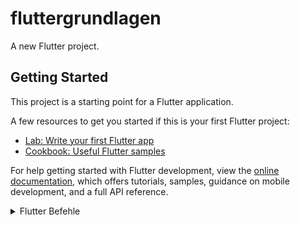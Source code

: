 # fluttergrundlagen

A new Flutter project.

## Getting Started

This project is a starting point for a Flutter application.

A few resources to get you started if this is your first Flutter project:

- [Lab: Write your first Flutter app](https://docs.flutter.dev/get-started/codelab)
- [Cookbook: Useful Flutter samples](https://docs.flutter.dev/cookbook)

For help getting started with Flutter development, view the
[online documentation](https://docs.flutter.dev/), which offers tutorials,
samples, guidance on mobile development, and a full API reference.

<details>
<summary> Flutter Befehle </summary>
<br>
Flutter Commands - Cheat Sheet
Flutter Cheat Sheet
Hier sind die wichtigsten Flutter Commands gelistet mit einer kurzen Beschreibung dazu.
Flutter Commands kannst du entweder im Terminal von deinem Rechner ausführen oder im Terminal in VS-Code.
Sollen die Commands was mit deinem Projekt machen so hilft es im Projekt Ordner zu stehen.

<br>

### Flutter Help:

`$ flutter -h`

Zeigt dir alle commands mit Beschreibung nochmal im Terminal an.

<br>

### Flutter Version:

`$ flutter --version`

Zeigt dir deine Installierte Flutter version an.

<br>

### Flutter Channel:

`$ flutter channel`

Zeigt dir in welchen Channel (Branch) du dich befindest - Standart ist channel stable. Wenn du neue features ausprobieren willst kannst du auch in den Beta channel wechseln.

<br>

### Flutter Doctor:

`$ flutter doctor`

Gibt dir die Information aus, wie es um deine Entwicklungsumgebung steht.

<br>

### Flutter Upgrade:

`$ flutter upgrade`

Damit updatest du auf die neuste Flutter version.

<br>

### Flutter Downgrade:

`$ flutter downgrade <version>` (example: `$ flutter downgrade v2.3.2`)

Damit kannst du auf eine bestimmte Version downgraden.

<br>

### Neues Projekt erstellen:

`$ flutter create <app name>` (example: `$ flutter create "myapp"`)

Erstellt dir ein neues flutter Projekt mit der standard Counter-App.

<br>

### Flutter Emulator:

`$ flutter emulator`

Listet dir alle verfügbaren devices.

<br>

### Flutter Emulator launch:

`$ flutter emulator --launch <emulator_name>`(example `$ flutter emulator --launch myPixel`)

Startet einen bestimmten emulator (Virtual device).

<br>

### Flutter Run:

`$ flutter run`

Startet deine app auf einem virtuellen device (falls vorhanden & gestartet) im debug modus.

<br>

### Flutter Release:

`$ flutter run --release`

Startet deine app auf einem virtuellen device (falls vorhanden & gestartet) im release modus. Installiert also eine ganze APK auf dem handy.

<br>

### Flutter Clean:

`$ flutter clean`

Entfernt die beim builden entstandenen Files aus dem Projekt ( macht sauber ). Kann manchmal bei komischen verhalten helfen. Man muss jedoch oft danach wieder ein $ flutter pub get ausführen.

<br>

### Flutter pub get:

`$ flutter pub get`

Lädt die dependencys im Projekt herunter.


<br>

### Commands für den Debug Modus:

Diese Commands helfen euch wenn ihr die App aus VS-Code im debug modus (flutter run) mit dem Terminal gestartet habt.

<br>

### Großes R:



Startet die app auf den Emulator neu mit den Code Änderungen.

<br>

### Kleines r:

Hot reload: Lädt Code Änderungen life.

<br>

### Q:

Schließt die app (quit). Stoppt debugging.

<br>

### Package wird nicht gefunden:

`flutter clean`

`flutter pub get`

dann IDE neu starten

</details>